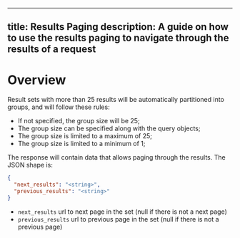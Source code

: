 
---
title: Results Paging
description: A guide on how to use the results paging to navigate through the results of a request
---

# Overview

Result sets with more than 25 results will be automatically partitioned into groups, and will follow these rules:

- If not specified, the group size will be 25;
- The group size can be specified along with the query objects;
- The group size is limited to a maximum of 25;
- The group size is limited to a minimum of 1;

The response will contain data that allows paging through the results. The JSON shape is:

```JSON
{
  "next_results": "<string>",
  "previous_results": "<string>"
}
```

* `next_results` url to next page in the set (null if there is not a next page)
* `previous_results` url to previous page in the set (null if there is not a previous page)
